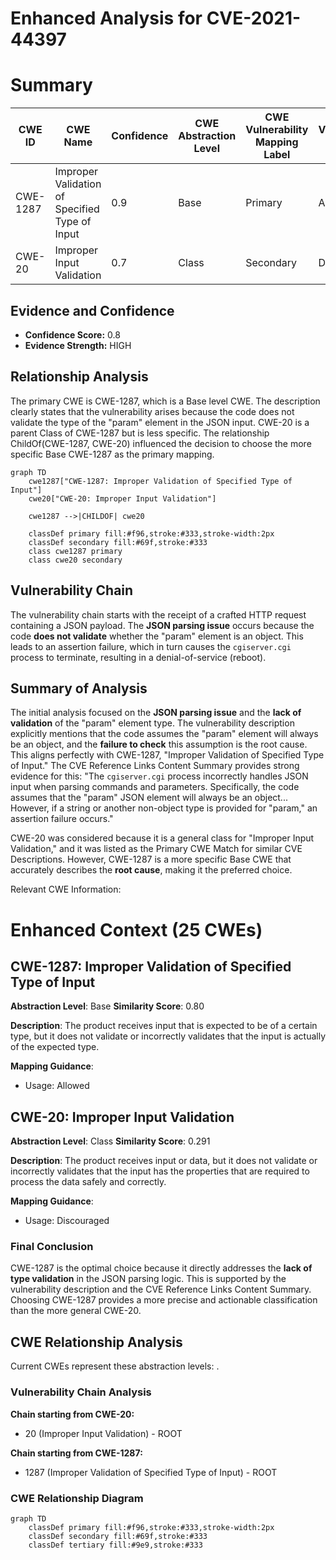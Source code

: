 # Enhanced Analysis for CVE-2021-44397

# Summary
| CWE ID    | CWE Name                                                                    | Confidence | CWE Abstraction Level | CWE Vulnerability Mapping Label | CWE-Vulnerability Mapping Notes |
| --------- | --------------------------------------------------------------------------- | ---------- | --------------------- | ------------------------------- | ------------------------------- |
| CWE-1287  | Improper Validation of Specified Type of Input                            | 0.9        | Base                  | Primary                         | Allowed                        |
| CWE-20    | Improper Input Validation                                                   | 0.7        | Class                 | Secondary                       | Discouraged                    |

## Evidence and Confidence

*   **Confidence Score:** 0.8
*   **Evidence Strength:** HIGH

## Relationship Analysis
The primary CWE is CWE-1287, which is a Base level CWE. The description clearly states that the vulnerability arises because the code does not validate the type of the "param" element in the JSON input. CWE-20 is a parent Class of CWE-1287 but is less specific. The relationship ChildOf(CWE-1287, CWE-20) influenced the decision to choose the more specific Base CWE-1287 as the primary mapping.

```mermaid
graph TD
    cwe1287["CWE-1287: Improper Validation of Specified Type of Input"]
    cwe20["CWE-20: Improper Input Validation"]

    cwe1287 -->|CHILDOF| cwe20

    classDef primary fill:#f96,stroke:#333,stroke-width:2px
    classDef secondary fill:#69f,stroke:#333
    class cwe1287 primary
    class cwe20 secondary
```

## Vulnerability Chain
The vulnerability chain starts with the receipt of a crafted HTTP request containing a JSON payload. The **JSON parsing issue** occurs because the code **does not validate** whether the "param" element is an object. This leads to an assertion failure, which in turn causes the `cgiserver.cgi` process to terminate, resulting in a denial-of-service (reboot).

## Summary of Analysis
The initial analysis focused on the **JSON parsing issue** and the **lack of validation** of the "param" element type. The vulnerability description explicitly mentions that the code assumes the "param" element will always be an object, and the **failure to check** this assumption is the root cause. This aligns perfectly with CWE-1287, "Improper Validation of Specified Type of Input." The CVE Reference Links Content Summary provides strong evidence for this: "The `cgiserver.cgi` process incorrectly handles JSON input when parsing commands and parameters. Specifically, the code assumes that the "param" JSON element will always be an object... However, if a string or another non-object type is provided for "param," an assertion failure occurs."

CWE-20 was considered because it is a general class for "Improper Input Validation," and it was listed as the Primary CWE Match for similar CVE Descriptions. However, CWE-1287 is a more specific Base CWE that accurately describes the **root cause**, making it the preferred choice.

Relevant CWE Information:

# Enhanced Context (25 CWEs)

## CWE-1287: Improper Validation of Specified Type of Input
**Abstraction Level**: Base
**Similarity Score**: 0.80

**Description**:
The product receives input that is expected to be of a certain type, but it does not validate or incorrectly validates that the input is actually of the expected type.

**Mapping Guidance**:
- Usage: Allowed

## CWE-20: Improper Input Validation
**Abstraction Level**: Class
**Similarity Score**: 0.291

**Description**:
The product receives input or data, but it does not validate or incorrectly validates that the input has the properties that are required to process the data safely and correctly.

**Mapping Guidance**:
- Usage: Discouraged

### Final Conclusion

CWE-1287 is the optimal choice because it directly addresses the **lack of type validation** in the JSON parsing logic. This is supported by the vulnerability description and the CVE Reference Links Content Summary. Choosing CWE-1287 provides a more precise and actionable classification than the more general CWE-20.


## CWE Relationship Analysis

Current CWEs represent these abstraction levels: .


### Vulnerability Chain Analysis

**Chain starting from CWE-20:**
- 20 (Improper Input Validation) - ROOT


**Chain starting from CWE-1287:**
- 1287 (Improper Validation of Specified Type of Input) - ROOT



### CWE Relationship Diagram

```mermaid
graph TD
    classDef primary fill:#f96,stroke:#333,stroke-width:2px
    classDef secondary fill:#69f,stroke:#333
    classDef tertiary fill:#9e9,stroke:#333
```